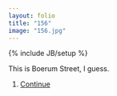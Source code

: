 ```yaml
---
layout: folio
title: "156"
image: "156.jpg"
---
```

{% include JB/setup %}

<div class="copy">
	<p>This is Boerum Street, I guess.</p>
</div>

<div class="choice">
	<ol>
		<li><a href="157.html">
			Continue
		</a></li>
	</ol>
</div>